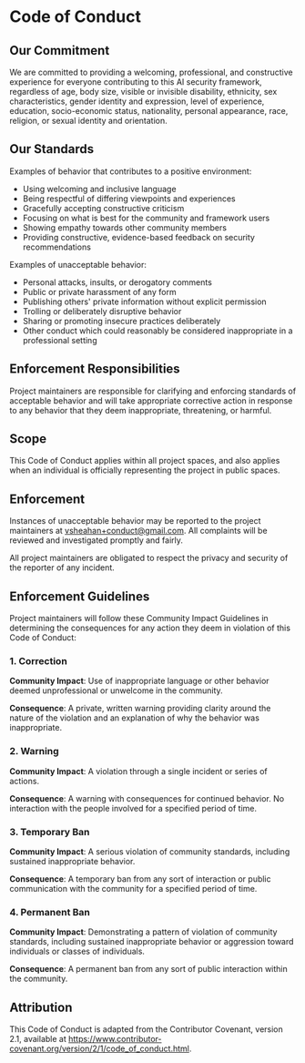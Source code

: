 # Code of Conduct

## Our Commitment

We are committed to providing a welcoming, professional, and constructive experience for everyone contributing to this AI security framework, regardless of age, body size, visible or invisible disability, ethnicity, sex characteristics, gender identity and expression, level of experience, education, socio-economic status, nationality, personal appearance, race, religion, or sexual identity and orientation.

## Our Standards

Examples of behavior that contributes to a positive environment:

- Using welcoming and inclusive language
- Being respectful of differing viewpoints and experiences  
- Gracefully accepting constructive criticism
- Focusing on what is best for the community and framework users
- Showing empathy towards other community members
- Providing constructive, evidence-based feedback on security recommendations

Examples of unacceptable behavior:

- Personal attacks, insults, or derogatory comments
- Public or private harassment of any form
- Publishing others' private information without explicit permission
- Trolling or deliberately disruptive behavior
- Sharing or promoting insecure practices deliberately
- Other conduct which could reasonably be considered inappropriate in a professional setting

## Enforcement Responsibilities

Project maintainers are responsible for clarifying and enforcing standards of acceptable behavior and will take appropriate corrective action in response to any behavior that they deem inappropriate, threatening, or harmful.

## Scope

This Code of Conduct applies within all project spaces, and also applies when an individual is officially representing the project in public spaces.

## Enforcement

Instances of unacceptable behavior may be reported to the project maintainers at vsheahan+conduct@gmail.com. All complaints will be reviewed and investigated promptly and fairly.

All project maintainers are obligated to respect the privacy and security of the reporter of any incident.

## Enforcement Guidelines

Project maintainers will follow these Community Impact Guidelines in determining the consequences for any action they deem in violation of this Code of Conduct:

### 1. Correction
**Community Impact**: Use of inappropriate language or other behavior deemed unprofessional or unwelcome in the community.

**Consequence**: A private, written warning providing clarity around the nature of the violation and an explanation of why the behavior was inappropriate.

### 2. Warning  
**Community Impact**: A violation through a single incident or series of actions.

**Consequence**: A warning with consequences for continued behavior. No interaction with the people involved for a specified period of time.

### 3. Temporary Ban
**Community Impact**: A serious violation of community standards, including sustained inappropriate behavior.

**Consequence**: A temporary ban from any sort of interaction or public communication with the community for a specified period of time.

### 4. Permanent Ban
**Community Impact**: Demonstrating a pattern of violation of community standards, including sustained inappropriate behavior or aggression toward individuals or classes of individuals.

**Consequence**: A permanent ban from any sort of public interaction within the community.

## Attribution

This Code of Conduct is adapted from the Contributor Covenant, version 2.1, available at https://www.contributor-covenant.org/version/2/1/code_of_conduct.html.